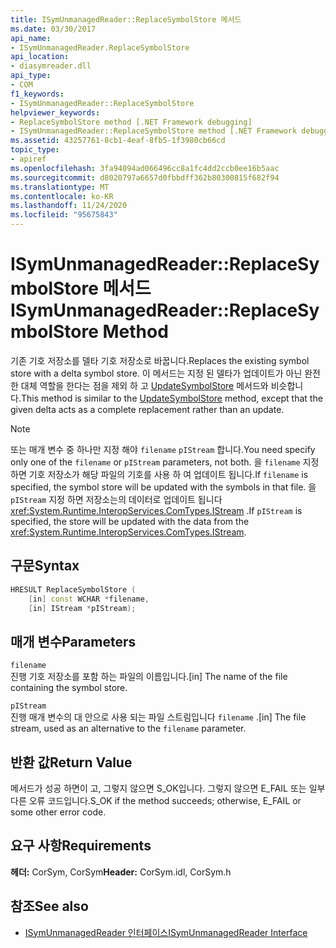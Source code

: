 ```yaml
---
title: ISymUnmanagedReader::ReplaceSymbolStore 메서드
ms.date: 03/30/2017
api_name:
- ISymUnmanagedReader.ReplaceSymbolStore
api_location:
- diasymreader.dll
api_type:
- COM
f1_keywords:
- ISymUnmanagedReader::ReplaceSymbolStore
helpviewer_keywords:
- ReplaceSymbolStore method [.NET Framework debugging]
- ISymUnmanagedReader::ReplaceSymbolStore method [.NET Framework debugging]
ms.assetid: 43257761-8cb1-4eaf-8fb5-1f3980cb66cd
topic_type:
- apiref
ms.openlocfilehash: 3fa94094ad066496cc8a1fc4dd2ccb0ee16b5aac
ms.sourcegitcommit: d8020797a6657d0fbbdff362b80300815f682f94
ms.translationtype: MT
ms.contentlocale: ko-KR
ms.lasthandoff: 11/24/2020
ms.locfileid: "95675843"
---
```

# <a name="isymunmanagedreaderreplacesymbolstore-method"></a><span data-ttu-id="a6dd5-102">ISymUnmanagedReader::ReplaceSymbolStore 메서드</span><span class="sxs-lookup"><span data-stu-id="a6dd5-102">ISymUnmanagedReader::ReplaceSymbolStore Method</span></span>

<span data-ttu-id="a6dd5-103">기존 기호 저장소를 델타 기호 저장소로 바꿉니다.</span><span class="sxs-lookup"><span data-stu-id="a6dd5-103">Replaces the existing symbol store with a delta symbol store.</span></span> <span data-ttu-id="a6dd5-104">이 메서드는 지정 된 델타가 업데이트가 아닌 완전 한 대체 역할을 한다는 점을 제외 하 고 [UpdateSymbolStore](isymunmanagedreader-updatesymbolstore-method.md) 메서드와 비슷합니다.</span><span class="sxs-lookup"><span data-stu-id="a6dd5-104">This method is similar to the [UpdateSymbolStore](isymunmanagedreader-updatesymbolstore-method.md) method, except that the given delta acts as a complete replacement rather than an update.</span></span>  
  
> [!NOTE]
> <span data-ttu-id="a6dd5-105">또는 매개 변수 중 하나만 지정 해야 `filename` `pIStream` 합니다.</span><span class="sxs-lookup"><span data-stu-id="a6dd5-105">You need specify only one of the `filename` or `pIStream` parameters, not both.</span></span> <span data-ttu-id="a6dd5-106">을 `filename` 지정 하면 기호 저장소가 해당 파일의 기호를 사용 하 여 업데이트 됩니다.</span><span class="sxs-lookup"><span data-stu-id="a6dd5-106">If `filename` is specified, the symbol store will be updated with the symbols in that file.</span></span> <span data-ttu-id="a6dd5-107">을 `pIStream` 지정 하면 저장소는의 데이터로 업데이트 됩니다 <xref:System.Runtime.InteropServices.ComTypes.IStream> .</span><span class="sxs-lookup"><span data-stu-id="a6dd5-107">If `pIStream` is specified, the store will be updated with the data from the <xref:System.Runtime.InteropServices.ComTypes.IStream>.</span></span>  
  
## <a name="syntax"></a><span data-ttu-id="a6dd5-108">구문</span><span class="sxs-lookup"><span data-stu-id="a6dd5-108">Syntax</span></span>  
  
```cpp  
HRESULT ReplaceSymbolStore (  
    [in] const WCHAR *filename,  
    [in] IStream *pIStream);  
```  
  
## <a name="parameters"></a><span data-ttu-id="a6dd5-109">매개 변수</span><span class="sxs-lookup"><span data-stu-id="a6dd5-109">Parameters</span></span>  

 `filename`  
 <span data-ttu-id="a6dd5-110">진행 기호 저장소를 포함 하는 파일의 이름입니다.</span><span class="sxs-lookup"><span data-stu-id="a6dd5-110">[in] The name of the file containing the symbol store.</span></span>  
  
 `pIStream`  
 <span data-ttu-id="a6dd5-111">진행 매개 변수의 대 안으로 사용 되는 파일 스트림입니다 `filename` .</span><span class="sxs-lookup"><span data-stu-id="a6dd5-111">[in] The file stream, used as an alternative to the `filename` parameter.</span></span>  
  
## <a name="return-value"></a><span data-ttu-id="a6dd5-112">반환 값</span><span class="sxs-lookup"><span data-stu-id="a6dd5-112">Return Value</span></span>  

 <span data-ttu-id="a6dd5-113">메서드가 성공 하면이 고, 그렇지 않으면 S_OK입니다. 그렇지 않으면 E_FAIL 또는 일부 다른 오류 코드입니다.</span><span class="sxs-lookup"><span data-stu-id="a6dd5-113">S_OK if the method succeeds; otherwise, E_FAIL or some other error code.</span></span>  
  
## <a name="requirements"></a><span data-ttu-id="a6dd5-114">요구 사항</span><span class="sxs-lookup"><span data-stu-id="a6dd5-114">Requirements</span></span>  

 <span data-ttu-id="a6dd5-115">**헤더:** CorSym, CorSym</span><span class="sxs-lookup"><span data-stu-id="a6dd5-115">**Header:** CorSym.idl, CorSym.h</span></span>  
  
## <a name="see-also"></a><span data-ttu-id="a6dd5-116">참조</span><span class="sxs-lookup"><span data-stu-id="a6dd5-116">See also</span></span>

- [<span data-ttu-id="a6dd5-117">ISymUnmanagedReader 인터페이스</span><span class="sxs-lookup"><span data-stu-id="a6dd5-117">ISymUnmanagedReader Interface</span></span>](isymunmanagedreader-interface.md)
